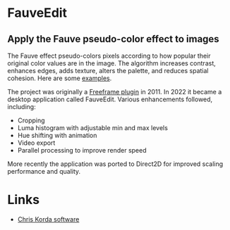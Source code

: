 # FauveEdit

## Apply the Fauve pseudo-color effect to images

The Fauve effect pseudo-colors pixels according to how popular their original color values are in the image. The algorithm increases contrast, enhances edges, adds texture, alters the palette, and reduces spatial cohesion. Here are some [examples](http://ffrend.blogspot.com/2011/12/good-news-everyone-ffrend-project-has.html).

The project was originally a [Freeframe plugin](https://github.com/victimofleisure/ckffplugs]) in 2011. In 2022 it became a desktop application called FauveEdit. Various enhancements followed, including:
* Cropping
* Luma histogram with adjustable min and max levels
* Hue shifting with animation
* Video export
* Parallel processing to improve render speed

More recently the application was ported to Direct2D for improved scaling performance and quality.

# Links

* [Chris Korda software](https://victimofleisure.github.io/software)

